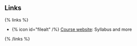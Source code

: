 ## Links

{% links %}

- {% icon id="filealt" /%} [Course website](https://course.ccs.neu.edu/ds4420/): Syllabus and more

{% /links %}
